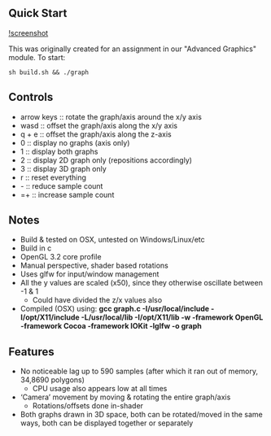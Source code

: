 ## Quick Start
[!screenshot](https://raw.github.com/Fizzadar/opengl-graphing/master/screenshot.png)

This was originally created for an assignment in our "Advanced Graphics" module. To start:

	sh build.sh && ./graph

## Controls+ arrow keys :: rotate the graph/axis around the x/y axis+ wasd :: offset the graph/axis along the x/y axis+ q + e :: offset the graph/axis along the z-axis+ 0 :: display no graphs (axis only)+ 1 :: display both graphs+ 2 :: display 2D graph only (repositions accordingly)+ 3 :: display 3D graph only+ r :: reset everything+ \- :: reduce sample count+ =+ :: increase sample count
## Notes+ Build & tested on OSX, untested on Windows/Linux/etc+ Build in c
+ OpenGL 3.2 core profile
+ Manual perspective, shader based rotations+ Uses glfw for input/window management+ All the y values are scaled (x50), since they otherwise oscillate between -1 & 1  - Could have divided the z/x values also+ Compiled (OSX) using: **gcc graph.c -I/usr/local/include -I/opt/X11/include -L/usr/local/lib -I/opt/X11/lib -w -framework OpenGL -framework Cocoa -framework IOKit -lglfw -o graph**## Features+ No noticeable lag up to 590 samples (after which it ran out of memory, 34,8690 polygons)  - CPU usage also appears low at all times+ ‘Camera’ movement by moving & rotating the entire graph/axis  - Rotations/offsets done in-shader+ Both graphs drawn in 3D space, both can be rotated/moved in the same ways, both can be displayed together or separately